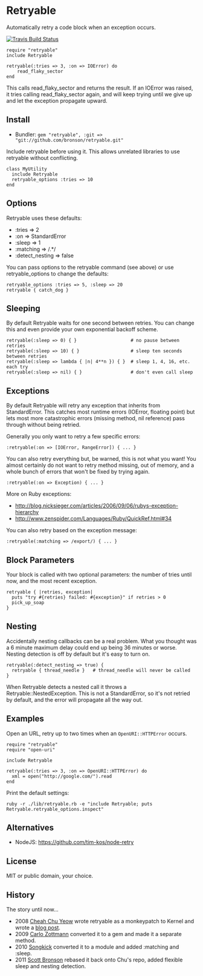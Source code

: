 # Retryable

Automatically retry a code block when an exception occurs.

[![Travis Build Status](http://travis-ci.org/bronson/retryable.png)](http://travis-ci.org/bronson/retryable)

    require "retryable"
    include Retryable

    retryable(:tries => 3, :on => IOError) do
        read_flaky_sector
    end

This calls read_flaky_sector and returns the result.
If an IOError was raised, it tries calling read_flaky_sector again,
and will keep trying until we give up and let the exception propagate upward.


## Install

* Bundler: `gem "retryable", :git => "git://github.com/bronson/retryable.git"`

Include retryable before using it.
This allows unrelated libraries to use retryable without conflicting.

    class MyUtility
      include Retryable
      retryable_options :tries => 10
    end


## Options

Retryable uses these defaults:

* :tries => 2
* :on => StandardError
* :sleep => 1
* :matching => /.\*/
* :detect_nesting => false

You can pass options to the retryable command (see above) or
use retryable_options to change the defaults:

    retryable_options :tries => 5, :sleep => 20
    retryable { catch_dog }


## Sleeping

By default Retryable waits for one second between retries.  You can change this
and even provide your own exponential backoff scheme.

    retryable(:sleep => 0) { }                    # no pause between retries
    retryable(:sleep => 10) { }                   # sleep ten seconds between retries
    retryable(:sleep => lambda { |n| 4**n }) { }  # sleep 1, 4, 16, etc. each try
    retryable(:sleep => nil) { }                  # don't even call sleep


## Exceptions

By default Retryable will retry any exception that inherits from StandardError.
This catches most runtime errors (IOError, floating point) but lets most
more catastrophic errors (missing method, nil reference) pass through without
being retried.

Generally you only want to retry a few specific errors:

    :retryable(:on => [IOError, RangeError]) { ... }

You can also retry everything but, be warned, this is not what you want!
You almost certainly do not want to retry method missing, out of memory,
and a whole bunch of errors that won't be fixed by trying again.

    :retryable(:on => Exception) { ... }

More on Ruby exceptions:

 * <http://blog.nicksieger.com/articles/2006/09/06/rubys-exception-hierarchy>
 * <http://www.zenspider.com/Languages/Ruby/QuickRef.html#34>

You can also retry based on the exception message:

    :retryable(:matching => /export/) { ... }


## Block Parameters

Your block is called with two optional parameters: the number of tries until now,
and the most recent exception.

    retryable { |retries, exception|
      puts "try #{retries} failed: #{exception}" if retries > 0
      pick_up_soap
    }


## Nesting

Accidentally nesting callbacks can be a real problem.  What you thought was
a 6 minute maximum delay could end up being 36 minutes or worse.
Nesting detection is off by default but it's easy to turn on.

    retryable(:detect_nesting => true) {
      retryable { thread_needle }   # thread_needle will never be called
    }

When Retryable detects a nested call it throws a Retryable::NestedException.
This is not a StandardError, so it's not retried by default, and the error
will propagate all the way out.


## Examples

Open an URL, retry up to two times when an `OpenURI::HTTPError` occurs.

    require "retryable"
    require "open-uri"

    include Retryable

    retryable(:tries => 3, :on => OpenURI::HTTPError) do
      xml = open("http://google.com/").read
    end

Print the default settings:

    ruby -r ./lib/retryable.rb -e "include Retryable; puts Retryable.retryable_options.inspect"


## Alternatives

* NodeJS: <https://github.com/tim-kos/node-retry>


## License

MIT or public domain, your choice.


## History

The story until now...

* 2008 [Cheah Chu Yeow](https://github.com/chuyeow/try)
  wrote retryable as a monkeypatch to Kernel and wrote a
  [blog post](http://blog.codefront.net/2008/01/14/retrying-code-blocks-in-ruby-on-exceptions-whatever/).
* 2009 [Carlo Zottmann](https://github.com/carlo/retryable)
  converted it to a gem and made it a separate method.
* 2010 [Songkick](https://github.com/songkick/retryable)
  converted it to a module and added :matching and :sleep.
* 2011 [Scott Bronson](https://github.com/bronson/retryable)
  rebased it back onto Chu's repo, added flexible sleep and nesting detection.

